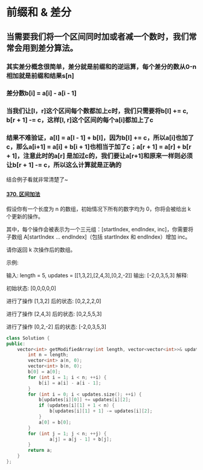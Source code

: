 # 前缀和 & 差分







## 当需要我们将一个区间同时加或者减一个数时，我们常常会用到差分算法。

### 其实差分概念很简单，差分就是前缀和的逆运算，每个差分的数从0-n相加就是前缀和结果s[n]

### 差分数b[i] = a[i] - a[i - 1]

### 当我们让[l，r]这个区间每个数都加上c时，我们只需要将b[l] += c, b[r + 1] -= c，这样[l, r]这个区间的每个a[i]都加上了c

### 结果不难验证，a[l] = a[l - 1] + b[l]，因为b[l] += c，所以a[i]也加了c，那么a[i+1] = a[i] + b[i + 1]也相当于加了c；a[r + 1]  = a[r] + b[r + 1]，注意此时的a[r] 是加过c的，我们要让a[r+1]和原来一样则必须让b[r + 1] -= c，所以这么计算就是正确的

结合例子看就非常清楚了~

#### [370. 区间加法](https://leetcode-cn.com/problems/range-addition/)

假设你有一个长度为 n 的数组，初始情况下所有的数字均为 0，你将会被给出 k 个更新的操作。

其中，每个操作会被表示为一个三元组：[startIndex, endIndex, inc]，你需要将子数组 A[startIndex ... endIndex]（包括 startIndex 和 endIndex）增加 inc。

请你返回 k 次操作后的数组。

示例:

输入: length = 5, updates = [[1,3,2],[2,4,3],[0,2,-2]]
输出: [-2,0,3,5,3]
解释:

初始状态:
[0,0,0,0,0]

进行了操作 [1,3,2] 后的状态:
[0,2,2,2,0]

进行了操作 [2,4,3] 后的状态:
[0,2,5,5,3]

进行了操作 [0,2,-2] 后的状态:
[-2,0,3,5,3]

```c++
class Solution {
public:
    vector<int> getModifiedArray(int length, vector<vector<int>>& updates) {
        int n = length;
        vector<int> a(n, 0);
        vector<int> b(n, 0);
        b[0] = a[0];
        for (int i = 1; i < n; ++i) {
            b[i] = a[i] - a[i - 1];
        }
        for (int i = 0; i < updates.size(); ++i) {
            b[updates[i][0]] += updates[i][2];
            if (updates[i][1] + 1 < n) {
                b[updates[i][1] + 1] -= updates[i][2];
            }   
            a[0] = b[0];           
        }
        for (int j = 1; j < n; ++j) {
                a[j] = a[j - 1] + b[j];
        }
        return a;
    }
};
```

